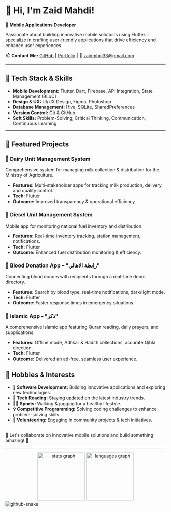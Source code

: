 # 👋 Hi, I'm Zaid Mahdi!

🚀 **Mobile Applications Developer** 

Passionate about building innovative mobile solutions using Flutter. I specialize in crafting user-friendly applications that drive efficiency and enhance user experiences. 

📫 **Contact Me:**
[GitHub](https://github.com/zaidmahdidev) | [Portfolio](https://zaidmahdidev.github.io/portfolio/) | 📩 zaidmhdi33@gmail.com

---

## 🔧 Tech Stack & Skills

- **Mobile Development:** Flutter, Dart, Firebase, API Integration, State Management (BLoC)
- **Design & UX:** UI/UX Design, Figma, Photoshop
- **Database Management:** Hive, SQLite, SharedPreferences
- **Version Control:** Git & GitHub
- **Soft Skills:** Problem-Solving, Critical Thinking, Communication, Continuous Learning

---

## 🚀 Featured Projects

### **📌 Dairy Unit Management System**
Comprehensive system for managing milk collection & distribution for the Ministry of Agriculture.
- **Features:** Multi-stakeholder apps for tracking milk production, delivery, and quality control.
- **Tech:** Flutter
- **Outcome:** Improved transparency & operational efficiency.

### **📌 Diesel Unit Management System**
Mobile app for monitoring national fuel inventory and distribution.
- **Features:** Real-time inventory tracking, station management, notifications.
- **Tech:** Flutter
- **Outcome:** Enhanced fuel distribution monitoring & efficiency.

### **📌 Blood Donation App – "رابطة الاهالي"**
Connecting blood donors with recipients through a real-time donor directory.
- **Features:** Search by blood type, real-time notifications, dark/light mode.
- **Tech:** Flutter
- **Outcome:** Faster response times in emergency situations.

### **📌 Islamic App – "ذكر"**
A comprehensive Islamic app featuring Quran reading, daily prayers, and supplications.
- **Features:** Offline mode, Adhkar & Hadith collections, accurate Qibla direction.
- **Tech:** Flutter
- **Outcome:** Delivered an ad-free, seamless user experience.


## 🎯 Hobbies & Interests

- **🚀 Software Development:** Building innovative applications and exploring new technologies.
- **📖 Tech Reading:** Staying updated on the latest industry trends.
- **🏃‍♂️ Sports:** Walking & jogging for a healthy lifestyle.
- **💡 Competitive Programming:** Solving coding challenges to enhance problem-solving skills.
- **🤝 Volunteering:** Engaging in community projects & tech initiatives.
##



###
🌟 Let's collaborate on innovative mobile solutions and build something amazing! 🚀

---

<div align="center">
  <img src="https://github-readme-stats.vercel.app/api?username=maurodesouza&hide_title=false&hide_rank=false&show_icons=true&include_all_commits=true&count_private=true&disable_animations=false&theme=dracula&locale=en&hide_border=false" height="150" alt="stats graph"  />
  <img src="https://github-readme-stats.vercel.app/api/top-langs?username=maurodesouza&locale=en&hide_title=false&layout=compact&card_width=320&langs_count=5&theme=dracula&hide_border=false" height="150" alt="languages graph"  />
</div>


<picture>
  <source media="(prefers-color-scheme: dark)" srcset="https://raw.githubusercontent.com/tobiasmeyhoefer/tobiasmeyhoefer/output/github-snake-dark.svg" />
  <source media="(prefers-color-scheme: light)" srcset="https://raw.githubusercontent.com/tobiasmeyhoefer/tobiasmeyhoefer/output/github-snake.svg" />
  <img alt="github-snake" src="https://raw.githubusercontent.com/tobiasmeyhoefer/tobiasmeyhoefer/output/github-snake.svg" />
</picture>

